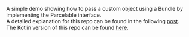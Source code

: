 A simple demo showing how to pass a custom object using a Bundle by implementing the Parcelable interface.  
A detailed explanation for this repo can be found in the following [post](http://mobiledevhub.com/2017/11/29/android-fundamentals-what-is-parcelable-why-when-and-how-to-use-it/).  
The Kotlin version of this repo can be found [here](https://github.com/MChehab94/Parcelable-Demo-Kotlin).  

